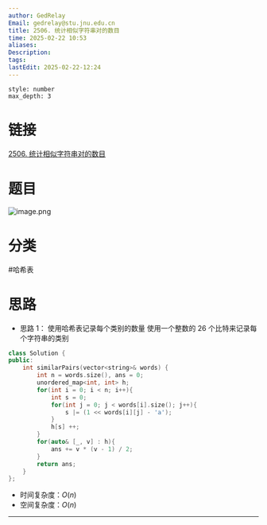 ```yaml
---
author: GedRelay
Email: gedrelay@stu.jnu.edu.cn
title: 2506. 统计相似字符串对的数目
time: 2025-02-22 10:53
aliases: 
Description: 
tags: 
lastEdit: 2025-02-22-12:24
---
```


```toc
style: number
max_depth: 3
```

# 链接
[2506. 统计相似字符串对的数目](https://leetcode.cn/problems/count-pairs-of-similar-strings/) 

# 题目
![image.png](https://ged-pic-bed.oss-cn-guangzhou.aliyuncs.com/img/202502221054314.png)


# 分类
#哈希表 

# 思路
- 思路 1：
使用哈希表记录每个类别的数量
使用一个整数的 26 个比特来记录每个字符串的类别

```cpp
class Solution {
public:
    int similarPairs(vector<string>& words) {
        int n = words.size(), ans = 0;
        unordered_map<int, int> h;
        for(int i = 0; i < n; i++){
            int s = 0;
            for(int j = 0; j < words[i].size(); j++){
                s |= (1 << words[i][j] - 'a');
            }
            h[s] ++;
        }
        for(auto& [_, v] : h){
            ans += v * (v - 1) / 2;
        }
        return ans;
    }
};
```


- 时间复杂度：${O\left( n \right)  }$ 
- 空间复杂度：${O\left( n \right)  }$ 


---


